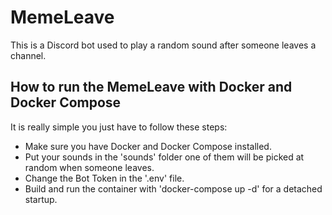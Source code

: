 # MemeLeave

This is a Discord bot used to play a random sound after someone leaves a channel.

## How to run the MemeLeave with **Docker** and **Docker Compose**

It is really simple you just have to follow these steps:

* Make sure you have Docker and Docker Compose installed.
* Put your sounds in the 'sounds' folder one of them will be picked at random when someone leaves.
* Change the Bot Token in the '.env' file.
* Build and run the container with 'docker-compose up -d' for a detached startup.
